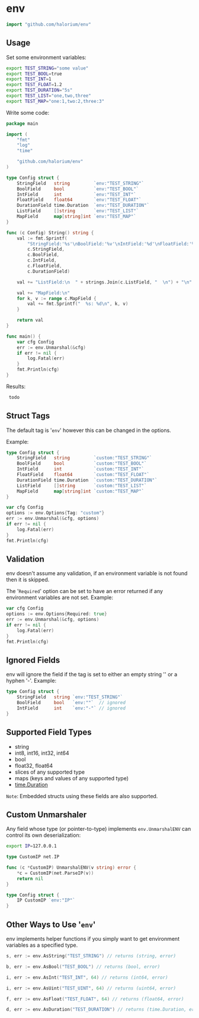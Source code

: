 # env

```Go
import "github.com/halorium/env"
```

## Usage

Set some environment variables:

```Bash
export TEST_STRING="some value"
export TEST_BOOL=true
export TEST_INT=1
export TEST_FLOAT=1.2
export TEST_DURATION="5s"
export TEST_LIST="one,two,three"
export TEST_MAP="one:1,two:2,three:3"
```

Write some code:

```Go
package main

import (
    "fmt"
    "log"
    "time"

    "github.com/halorium/env"
)

type Config struct {
	StringField   string         `env:"TEST_STRING"`
	BoolField     bool           `env:"TEST_BOOL"`
	IntField      int            `env:"TEST_INT"`
	FloatField    float64        `env:"TEST_FLOAT"`
	DurationField time.Duration  `env:"TEST_DURATION"`
	ListField     []string       `env:"TEST_LIST"`
	MapField      map[string]int `env:"TEST_MAP"`
}

func (c Config) String() string {
	val := fmt.Sprintf(
		"StringField:'%s'\nBoolField:'%v'\nIntField:'%d'\nFloatField:'%f'\nDurationField:'%s'\n",
		c.StringField,
		c.BoolField,
		c.IntField,
		c.FloatField,
		c.DurationField)

	val += "ListField:\n  " + strings.Join(c.ListField, "  \n") + "\n"

	val += "MapField:\n"
	for k, v := range c.MapField {
		val += fmt.Sprintf("  %s: %d\n", k, v)
	}

	return val
}

func main() {
	var cfg Config
	err := env.Unmarshal(&cfg)
	if err != nil {
		log.Fatal(err)
	}
	fmt.Println(cfg)
}
```

Results:

```Bash
 todo
```

## Struct Tags

The default tag is '`env`' however this can be changed in the options.

Example:
```Go
type Config struct {
	StringField   string         `custom:"TEST_STRING"`
	BoolField     bool           `custom:"TEST_BOOL"`
	IntField      int            `custom:"TEST_INT"`
	FloatField    float64        `custom:"TEST_FLOAT"`
	DurationField time.Duration  `custom:"TEST_DURATION"`
	ListField     []string       `custom:"TEST_LIST"`
	MapField      map[string]int `custom:"TEST_MAP"`
}

var cfg Config
options := env.Options{Tag: "custom"}
err := env.Unmarshal(&cfg, options)
if err != nil {
	log.Fatal(err)
}
fmt.Println(cfg)

```

## Validation
env doesn't assume any validation, if an environment variable is not found then it is skipped.

The '`Required`' option can be set to have an error returned if any environment variables are not set.
Example:
```go
var cfg Config
options := env.Options{Required: true}
err := env.Unmarshal(&cfg, options)
if err != nil {
	log.Fatal(err)
}
fmt.Println(cfg)
```

## Ignored Fields
env will ignore the field if the tag is set to either an empty string '' or a hyphen '-'.
Example:
```go
type Config struct {
	StringField   string `env:"TEST_STRING"`
	BoolField     bool   `env:""`  // ignored
	IntField      int    `env:"-"` // ignored
}
```

## Supported Field Types

* string
* int8, int16, int32, int64
* bool
* float32, float64
* slices of any supported type
* maps (keys and values of any supported type)
* [time.Duration](https://golang.org/pkg/time/#Duration)


`Note`: Embedded structs using these fields are also supported.

## Custom Unmarshaler

Any field whose type (or pointer-to-type) implements `env.UnmarshalENV` can
control its own deserialization:

```Bash
export IP=127.0.0.1
```

```Go
type CustomIP net.IP

func (c *CustomIP) UnmarshalENV(v string) error {
    *c = CustomIP(net.ParseIP(v))
    return nil
}

type Config struct {
    IP CustomIP `env:"IP"`
}
```

## Other Ways to Use '`env`'

env implements helper functions if you simply want to get environment variables as a specified type.

```go
s, err := env.AsString("TEST_STRING") // returns (string, error)

b, err := env.AsBool("TEST_BOOL") // returns (bool, error)

i, err := env.AsInt("TEST_INT", 64) // returns (int64, error)

i, err := env.AsUint("TEST_UINT", 64) // returns (uint64, error)

f, err := env.AsFloat("TEST_FLOAT", 64) // returns (float64, error)

d, err := env.AsDuration("TEST_DURATION") // returns (time.Duration, error)
```